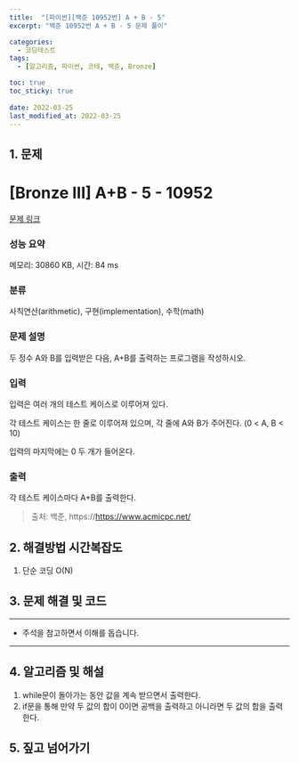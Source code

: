 ```yaml
---
title:  "[파이썬][백준 10952번] A + B - 5"
excerpt: "백준 10952번 A + B - 5 문제 풀이"

categories:
  - 코딩테스트
tags:
  - [알고리즘, 파이썬, 코테, 백준, Bronze]

toc: true
toc_sticky: true
 
date: 2022-03-25
last_modified_at: 2022-03-25
---
```



## 1. 문제

# [Bronze III] A+B - 5 - 10952 

[문제 링크](https://www.acmicpc.net/problem/10952) 

### 성능 요약

메모리: 30860 KB, 시간: 84 ms

### 분류

사칙연산(arithmetic), 구현(implementation), 수학(math)

### 문제 설명

<p>두 정수 A와 B를 입력받은 다음, A+B를 출력하는 프로그램을 작성하시오.</p>

### 입력 

 <p>입력은 여러 개의 테스트 케이스로 이루어져 있다.</p>

<p>각 테스트 케이스는 한 줄로 이루어져 있으며, 각 줄에 A와 B가 주어진다. (0 < A, B < 10)</p>

<p>입력의 마지막에는 0 두 개가 들어온다.</p>

### 출력 

 <p>각 테스트 케이스마다 A+B를 출력한다.</p>


> 출처: 백준, https://https://www.acmicpc.net/

## 2. 해결방법 시간복잡도

1. 단순 코딩 O(N)


## 3. 문제 해결 및 코드
--- 

<script src="https://gist.github.com/godhin/24aa80fc18f4510406fc7b027f3315ea.js"></script>

- 주석을 참고하면서 이해를 돕습니다.
---

## 4. 알고리즘 및 해설

1. while문이 돌아가는 동안 값을 계속 받으면서 출력한다.
2. if문을 통해 만약 두 값의 합이 0이면 공백을 출력하고 아니라면 두 값의 합을 출력한다.


## 5. 짚고 넘어가기